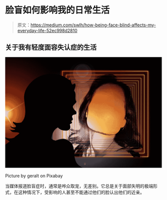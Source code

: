 # 脸盲如何影响我的日常生活

> 原文：<https://medium.com/swlh/how-being-face-blind-affects-my-everyday-life-52ec998d2810>

## 关于我有轻度面容失认症的生活

![](img/4f0f47e4b5f227421e5174e6be63d980.png)

Picture by geralt on Pixabay

当媒体报道脸盲症时，通常是哗众取宠，无差别。它总是关于面部失明的极端形式，在这种情况下，受影响的人甚至不能通过他们的脸认出他们的近亲。